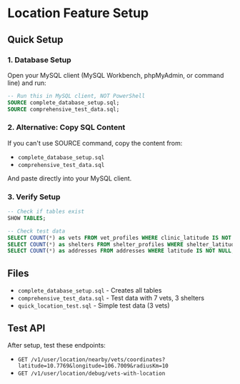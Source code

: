 # Location Feature Setup

## Quick Setup

### 1. Database Setup
Open your MySQL client (MySQL Workbench, phpMyAdmin, or command line) and run:

```sql
-- Run this in MySQL client, NOT PowerShell
SOURCE complete_database_setup.sql;
SOURCE comprehensive_test_data.sql;
```

### 2. Alternative: Copy SQL Content
If you can't use SOURCE command, copy the content from:
- `complete_database_setup.sql` 
- `comprehensive_test_data.sql`

And paste directly into your MySQL client.

### 3. Verify Setup
```sql
-- Check if tables exist
SHOW TABLES;

-- Check test data
SELECT COUNT(*) as vets FROM vet_profiles WHERE clinic_latitude IS NOT NULL;
SELECT COUNT(*) as shelters FROM shelter_profiles WHERE shelter_latitude IS NOT NULL;
SELECT COUNT(*) as addresses FROM addresses WHERE latitude IS NOT NULL;
```

## Files
- `complete_database_setup.sql` - Creates all tables
- `comprehensive_test_data.sql` - Test data with 7 vets, 3 shelters
- `quick_location_test.sql` - Simple test data (3 vets)

## Test API
After setup, test these endpoints:
- `GET /v1/user/location/nearby/vets/coordinates?latitude=10.7769&longitude=106.7009&radiusKm=10`
- `GET /v1/user/location/debug/vets-with-location`
